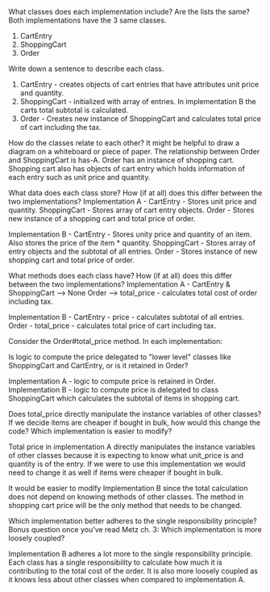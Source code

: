 What classes does each implementation include? Are the lists the same?
  Both implementations have the 3 same classes.
  1. CartEntry
  2. ShoppingCart
  3. Order


Write down a sentence to describe each class.

  1. CartEntry - creates objects of cart entries that have attributes unit price and quantity.
  2. ShoppingCart - initialized with array of entries. In implementation B the carts total subtotal is calculated.
  3. Order - Creates new instance of ShoppingCart and calculates total price of cart including the tax.

How do the classes relate to each other? It might be helpful to draw a diagram on a whiteboard or piece of paper.
  The relationship between Order and ShoppingCart is has-A. Order has an instance of shopping cart. Shopping cart also has objects of cart entry which holds information of each entry such as unit price and quantity.

What data does each class store? How (if at all) does this differ between the two implementations?
  Implementation A -
  CartEntry - Stores unit price and quantity.
  ShoppingCart - Stores array of cart entry objects.
  Order - Stores new instance of a shopping cart and total price of order.

  Implementation B -
  CartEntry - Stores unity price and quantity of an item. Also stores the price of the item * quantity.
  ShoppingCart - Stores array of entry objects and the subtotal of all entries.
  Order - Stores instance of new shopping cart and total price of order.

What methods does each class have? How (if at all) does this differ between the two implementations?
  Implementation A -
  CartEntry & ShoppingCart --> None
  Order --> total_price - calculates total cost of order including tax.

  Implementation B -
  CartEntry - price - calculates subtotal of all entries.
  Order - total_price - calculates total price of cart including tax.


Consider the Order#total_price method. In each implementation:

Is logic to compute the price delegated to "lower level" classes like ShoppingCart and CartEntry, or is it retained in Order?

  Implementation A - logic to compute price is retained in Order.
  Implementation B - logic to compute price is delegated to class ShoppingCart which calculates the subtotal of items in shopping cart.

Does total_price directly manipulate the instance variables of other classes?
If we decide items are cheaper if bought in bulk, how would this change the code? Which implementation is easier to modify?

  Total price in implementation A directly manipulates the instance variables of other classes because it is expecting to know what unit_price is and quantity is of the entry. If we were to use this implementation we would need to change it as well if items were cheaper if bought in bulk.

  It would be easier to modify Implementation B since the total calculation does not depend on knowing methods of other classes. The method in shopping cart price will be the only method that needs to be changed.


Which implementation better adheres to the single responsibility principle?
Bonus question once you've read Metz ch. 3: Which implementation is more loosely coupled?

Implementation B adheres a lot more to the single responsibility principle. Each class has a single responsibility to calculate how much it is contributing to the total cost of the order. It is also more loosely coupled as it knows less about other classes when compared to implementation A.
